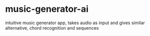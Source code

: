 # music-generator-ai
intuitive music generator app, takes audio as input and gives similar alternative, chord recognition and sequences
